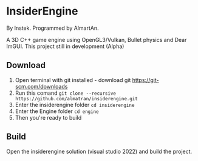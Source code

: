 # InsiderEngine
By Instek.
Programmed by AlmartAn.

A 3D C++ game engine using OpenGL3/Vulkan, Bullet physics and Dear ImGUI.
This project still in development (Alpha)

## Download
1. Open terminal with git installed - download git https://git-scm.com/downloads
2. Run this comand `git clone --recursive https://github.com/almatran/insiderengine.git`
3. Enter the insiderengine folder `cd insiderengine`
4. Enter the Engine folder `cd engine`
5. Then you're ready to build

## Build
Open the insiderengine solution (visual studio 2022) and build the project.
